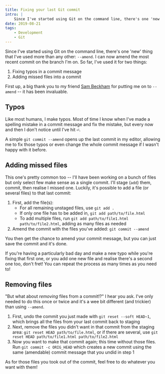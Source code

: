 ```yaml
---
title: Fixing your last Git commit
intro: |
    Since I've started using Git on the command line, there's one 'new' thing that I've used more than any other: amending my most recent commit.
date: 2019-08-21
tags:
    - Development
    - Git
---
```


Since I've started using Git on the command line, there's one 'new' thing that I've used more than any other: `--amend`. I can now amend the most recent commit on the branch I'm on. So far, I've used it for two things:

1. Fixing typos in a commit message
2. Adding missed files into a commit

First up, a big thank you to my friend [Sam Beckham](https://twitter.com/samdbeckham) for putting me on to `--amend` -- it has been invaluable.


## Typos

Like most humans, I make typos. Most of time I know when I've made a spelling mistake in a commit message and fix the mistake, but every now and then I don't notice until I've hit <kbd title="Return">⏎</kbd>.

A simple `git commit --amend` opens up the last commit in my editor, allowing me to fix those typos or even change the whole commit message if I wasn't happy with it before.


## Adding missed files

This one's pretty common too -- I'll have been working on a bunch of files but only select few make sense as a single commit. I'll stage (`add`) them, commit, then realise I missed one. Luckily, it's possible to add a file (or several files) to that last commit:

1. First, add the file(s):
    - For all remaining unstaged files, use `git add .`
    - If only one file has to be added in, `git add path/to/file.html`
    - To add multiple files, run `git add path/to/file1.html path/to/file2.html`, adding as many files as needed
2. Amend the commit with the files you've added: `git commit --amend`

You then get the chance to amend your commit message, but you can just save the commit and it's done.

If you're having a particularly bad day and make a new typo while you're fixing that first one, or you add one new file and realise there's a second one too, don't fret! You can repeat the process as many times as you need to!


## Removing files

"But what about *removing* files from a commit!?" I hear you ask. I've only needed to do this once or twice and it's a wee bit different (and trickier) than using `--amend`.

1. First, undo the commit you just made with `git reset --soft HEAD~1`, which brings all the files from your last commit back to staging
2. Next, remove the files you didn't want in that commit from the staging area: `git reset HEAD path/to/file.html`, or if there are several, use `git reset HEAD path/to/file1.html path/to/file2.html`
3. Now you want to make that commit again; this time without those files. Run `git commit -c ORIG_HEAD` which creates a new commit using the same (amendable) commit message that you undid in step 1

As for those files you took out of the commit, feel free to do whatever you want with them!
